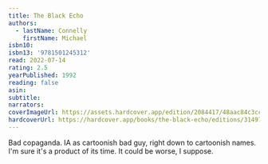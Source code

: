 ```yaml
---
title: The Black Echo
authors:
  - lastName: Connelly
    firstName: Michael
isbn10:
isbn13: '9781501245312'
read: 2022-07-14
rating: 2.5
yearPublished: 1992
reading: false
asin:
subtitle:
narrators:
coverImageUrl: https://assets.hardcover.app/edition/2084417/48aac84c3cc20a232f1b6d5a00f62454604c3de9.jpeg
hardcoverUrl: https://hardcover.app/books/the-black-echo/editions/31497079
---
```


Bad copaganda. IA as cartoonish bad guy, right down to cartoonish names. I'm sure it's a product of its time. It could be worse, I suppose.
